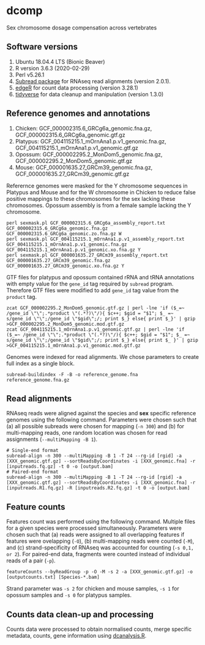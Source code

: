 # dcomp
Sex chromosome dosage compensation across vertebrates

## Software versions

1. Ubuntu 18.04.4 LTS (Bionic Beaver)
2. R version 3.6.3 (2020-02-29)
3. Perl v5.26.1
2. [Subread package](http://subread.sourceforge.net) for RNAseq read alignments (version 2.0.1).
4. [edgeR](https://bioconductor.org/packages/release/bioc/html/edgeR.html) for count data processing (version 3.28.1)
5. [tidyverse](https://www.tidyverse.org) for data cleanup and manipulation (version 1.3.0)


## Reference genomes and annotations
1. Chicken: GCF_000002315.6_GRCg6a_genomic.fna.gz, GCF_000002315.6_GRCg6a_genomic.gtf.gz
2. Platypus: GCF_004115215.1_mOrnAna1.p.v1_genomic.fna.gz, GCF_004115215.1_mOrnAna1.p.v1_genomic.gtf.gz
3. Opossum: GCF_000002295.2_MonDom5_genomic.fna.gz, GCF_000002295.2_MonDom5_genomic.gtf.gz
4. Mouse: GCF_000001635.27_GRCm39_genomic.fna.gz, GCF_000001635.27_GRCm39_genomic.gtf.gz

Referernce genomes were masked for the Y chromosome sequences in Platypus and Mouse and for the W chromosome in Chicken to reduce false positive mappings to these chromosomes for the sex lacking these chromosomes. Opossum assembly is from a female sample lacking the Y chromosome.

```
perl sexmask.pl GCF_000002315.6_GRCg6a_assembly_report.txt GCF_000002315.6_GRCg6a_genomic.fna.gz GCF_000002315.6_GRCg6a_genomic.zo.fna.gz W
perl sexmask.pl GCF_004115215.1_mOrnAna1.p.v1_assembly_report.txt GCF_004115215.1_mOrnAna1.p.v1_genomic.fna.gz GCF_004115215.1_mOrnAna1.p.v1_genomic.xo.fna.gz Y
perl sexmask.pl GCF_000001635.27_GRCm39_assembly_report.txt GCF_000001635.27_GRCm39_genomic.fna.gz GCF_000001635.27_GRCm39_genomic.xo.fna.gz Y
```
GTF files for platypus and opossum contained rRNA and tRNA annotations with empty value for the `gene_id` tag required by `subread` program. Therefore GTF files were modified to add `gene_id` tag value from the `product` tag.

```
zcat GCF_000002295.2_MonDom5_genomic.gtf.gz | perl -lne 'if ($_=~ /gene_id \"\";.*product \"(.*?)\"/){ $c++; $gid = "$1"; $_ =~ s/gene_id \"\";/gene_id \"$gid\";/; print $_} else{ print $_}' | gzip >GCF_000002295.2_MonDom5_genomic.mod.gtf.gz
zcat GCF_004115215.1_mOrnAna1.p.v1_genomic.gtf.gz | perl -lne 'if ($_=~ /gene_id \"\";.*product \"(.*?)\"/){ $c++; $gid = "$1"; $_ =~ s/gene_id \"\";/gene_id \"$gid\";/; print $_} else{ print $_ }' | gzip >GCF_004115215.1_mOrnAna1.p.v1_genomic.mod.gtf.gz
```

Genomes were indexed for read alignments. We chose parameters to create full index as a single block.
```
subread-buildindex -F -B -o reference_genome.fna reference_genome.fna.gz
```

## Read alignments

RNAseq reads were aligned against the species and **sex** specific reference genomes using the following command. Parameters were chosen such that (a) all possible subreads were chosen for mapping (`-n 300`) and (b) for multi-mapping reads, one random location was chosen for read assignments (`--multiMapping -B 1`). 

```
# Single-end format
subread-align -n 300 --multiMapping -B 1 -T 24 --rg-id [rgid] -a [XXX_genomic.gtf.gz] --sortReadsByCoordinates -i [XXX_genomic.fna] -r [inputreads.fq.gz] -t 0 -o [output.bam]
# Paired-end format
subread-align -n 300 --multiMapping -B 1 -T 24 --rg-id [rgid] -a [XXX_genomic.gtf.gz] --sortReadsByCoordinates -i [XXX_genomic.fna] -r [inputreads.R1.fq.gz] -R [inputreads.R2.fq.gz] -t 0 -o [output.bam]

```

## Feature counts

Features count was performed using the following command. Multiple files for a given species were processed simultaneously. Parameters were chosen such that (a) reads were assigned to all overlapping features if features were ovelapping (`-O`), (b) multi-mapping reads were counted (`-M`), and (c) strand-specificity of RNAseq was accounted for counting (`-s 0,1, or 2`). For paired-end data, fragments were counted instead of individual reads of a pair (`-p`).

```
featureCounts --byReadGroup -p -O -M -s 2 -a [XXX_genomic.gtf.gz] -o [outputcounts.txt] [Species-*.bam]
```

Strand parameter was `-s 2` for chicken and mouse samples, `-s 1` for opossum samples and `-s 0` for platypus samples.

## Counts data clean-up and processing

Counts data were processed to obtain normalised counts, merge specific metadata, counts, gene information using [dcanalysis.R](https://github.com/kango2/dcomp/blob/main/dcanalysis.R).


